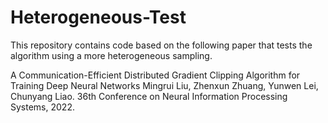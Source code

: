 # Heterogeneous-Test

This repository contains code based on the following paper that tests the algorithm using a more heterogeneous sampling.

A Communication-Efficient Distributed Gradient Clipping Algorithm for Training Deep Neural Networks
Mingrui Liu, Zhenxun Zhuang, Yunwen Lei, Chunyang Liao. 36th Conference on Neural Information Processing Systems, 2022.


